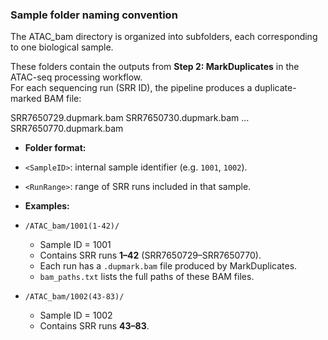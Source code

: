 ### Sample folder naming convention

The ATAC_bam directory is organized into subfolders, each corresponding to one biological sample.  

These folders contain the outputs from **Step 2: MarkDuplicates** in the ATAC-seq processing workflow.  
For each sequencing run (SRR ID), the pipeline produces a duplicate-marked BAM file:

SRR7650729.dupmark.bam
SRR7650730.dupmark.bam
…
SRR7650770.dupmark.bam

- **Folder format:**  
- `<SampleID>`: internal sample identifier (e.g. `1001`, `1002`).  
- `<RunRange>`: range of SRR runs included in that sample.  

- **Examples:**  
- `/ATAC_bam/1001(1-42)/`  
  - Sample ID = 1001  
  - Contains SRR runs **1–42** (SRR7650729–SRR7650770).  
  - Each run has a `.dupmark.bam` file produced by MarkDuplicates.  
  - `bam_paths.txt` lists the full paths of these BAM files.  
- `/ATAC_bam/1002(43-83)/`  
  - Sample ID = 1002  
  - Contains SRR runs **43–83**.  
